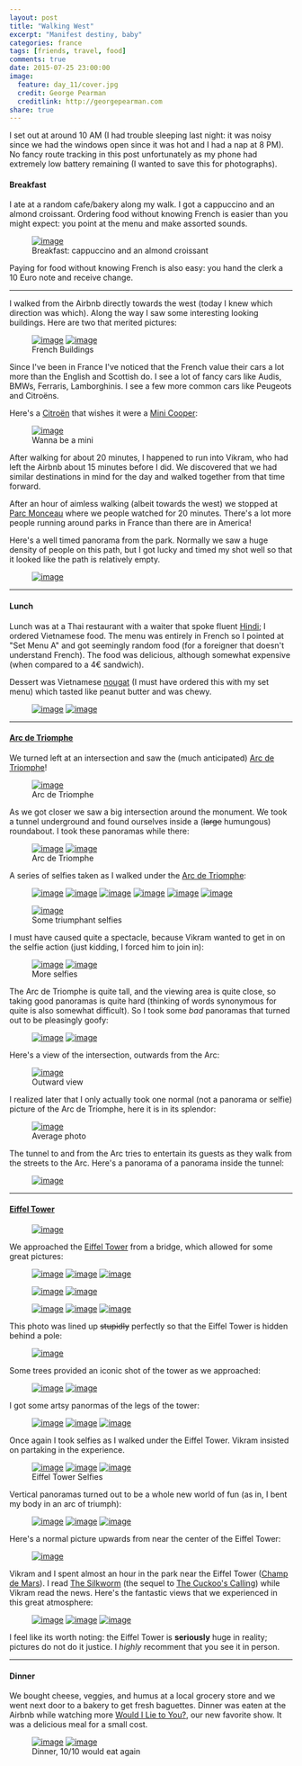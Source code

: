 ```yaml
---
layout: post
title: "Walking West"
excerpt: "Manifest destiny, baby"
categories: france
tags: [friends, travel, food]
comments: true
date: 2015-07-25 23:00:00
image:
  feature: day_11/cover.jpg
  credit: George Pearman
  creditlink: http://georgepearman.com
share: true
---
```


I set out at around 10 AM (I had trouble sleeping last night: it was noisy
since we had the windows open since it was hot and I had a nap at 8 PM).  No
fancy route tracking in this post unfortunately as my phone had extremely low
battery remaining (I wanted to save this for photographs).

#### Breakfast

I ate at a random cafe/bakery along my walk.  I got a cappuccino and an almond
croissant.  Ordering food without knowing French is easier than you might
expect: you point at the menu and make assorted sounds.

<figure class="full">
	<a href="{{site.url}}/images/day_11/1.jpg" title="Cappuccino and an almond croissant"><img src="{{site.url}}/images/day_11/1.jpg" alt="image"></a>
    <figcaption>Breakfast: cappuccino and an almond croissant</figcaption>
</figure>

Paying for food without knowing French is also easy: you hand the clerk a 10
Euro note and receive change.

---

I walked from the Airbnb directly towards the west (today I knew which
direction was which).  Along the way I saw some interesting looking buildings.
Here are two that merited pictures:

<figure class="half">
	<a href="{{site.url}}/images/day_11/2.jpg" title="French Building"><img src="{{site.url}}/images/day_11/2.jpg" alt="image"></a>
	<a href="{{site.url}}/images/day_11/3.jpg" title="French Building"><img src="{{site.url}}/images/day_11/3.jpg" alt="image"></a>
    <figcaption>French Buildings</figcaption>
</figure>

Since I've been in France I've noticed that the French value their cars a lot
more than the English and Scottish do.  I see a lot of fancy cars like Audis,
BMWs, Ferraris, Lamborghinis.  I see a few more common cars like Peugeots and
Citroëns.

Here's a [Citroën](http://www.citroen.com/en/) that wishes it were a [Mini
Cooper](http://www.miniusa.com/content/miniusa/en.html):

<figure class="full">
	<a href="{{site.url}}/images/day_11/4.jpg" title="I wish I were a Mini Cooper"><img src="{{site.url}}/images/day_11/4.jpg" alt="image"></a>
    <figcaption>Wanna be a mini</figcaption>
</figure>

After walking for about 20 minutes, I happened to run into Vikram, who had left
the Airbnb about 15 minutes before I did.  We discovered that we had similar
destinations in mind for the day and walked together from that time forward.

After an hour of aimless walking (albeit towards the west) we stopped at [Parc 
Monceau](https://en.wikipedia.org/wiki/Parc_Monceau) where we people watched
for 20 minutes.  There's a lot more people running around parks in France than
there are in America!

Here's a well timed panorama from the park.  Normally we saw a huge density of
people on this path, but I got lucky and timed my shot well so that it looked
like the path is relatively empty.

<figure class="full">
	<a href="{{site.url}}/images/day_11/6.jpg" title="Parc Monceau"><img src="{{site.url}}/images/day_11/6.jpg" alt="image"></a>
</figure>

---

#### Lunch

Lunch was at a Thai restaurant with a waiter that spoke fluent
[Hindi](https://en.wikipedia.org/wiki/Hindi); I ordered Vietnamese
food.  The menu was entirely in French so I pointed at "Set Menu A" and got
seemingly random food (for a foreigner that doesn't understand French).  The
food was delicious, although somewhat expensive (when compared to a 4€
sandwich).

Dessert was Vietnamese [nougat](https://en.wikipedia.org/wiki/Nougat) (I must
have ordered this with my set menu) which tasted like peanut butter and was
chewy.

<figure class="half">
	<a href="{{site.url}}/images/day_11/10.jpg" title=""><img src="{{site.url}}/images/day_11/10.jpg" alt="image"></a>
	<a href="{{site.url}}/images/day_11/11.jpg" title=""><img src="{{site.url}}/images/day_11/11.jpg" alt="image"></a>
</figure>

--- 

#### [Arc de Triomphe](https://en.wikipedia.org/wiki/Arc_de_Triomphe)

We turned left at an intersection and saw the (much anticipated) [Arc de
Triomphe](https://en.wikipedia.org/wiki/Arc_de_Triomphe)!

<figure class="full">
	<a href="{{site.url}}/images/day_11/9.jpg" title="Arc de Triomphe"><img src="{{site.url}}/images/day_11/9.jpg" alt="image"></a>
    <figcaption>Arc de Triomphe</figcaption>
</figure>

As we got closer we saw a big intersection around the monument.  We took
a tunnel underground and found ourselves inside a (<s>large</s> humungous) roundabout.  I took
these panoramas while there:

<figure class="full">
	<a href="{{site.url}}/images/day_11/12.jpg" title="Arc de Triomphe"><img src="{{site.url}}/images/day_11/12.jpg" alt="image"></a>
	<a href="{{site.url}}/images/day_11/26.jpg" title="Arc de Triomphe"><img src="{{site.url}}/images/day_11/26.jpg" alt="image"></a>
    <figcaption>Arc de Triomphe</figcaption>
</figure>

A series of selfies taken as I walked under the [Arc de Triomphe](https://en.wikipedia.org/wiki/Arc_de_Triomphe):

<figure class="third" style="padding-bottom:0px">
	<a href="{{site.url}}/images/day_11/15.jpg" title="Arc de Triomphe Selfie"><img src="{{site.url}}/images/day_11/15.jpg" alt="image"></a>
	<a href="{{site.url}}/images/day_11/16.jpg" title="Arc de Triomphe Selfie"><img src="{{site.url}}/images/day_11/16.jpg" alt="image"></a>
	<a href="{{site.url}}/images/day_11/17.jpg" title="Arc de Triomphe Selfie"><img src="{{site.url}}/images/day_11/17.jpg" alt="image"></a>
	<a href="{{site.url}}/images/day_11/18.jpg" title="Arc de Triomphe Selfie"><img src="{{site.url}}/images/day_11/18.jpg" alt="image"></a>
	<a href="{{site.url}}/images/day_11/20.jpg" title="Arc de Triomphe Selfie"><img src="{{site.url}}/images/day_11/20.jpg" alt="image"></a>
    <a href="{{site.url}}/images/day_11/21.jpg" title="Arc de Triomphe Selfie"><img src="{{site.url}}/images/day_11/21.jpg" alt="image"></a>
</figure>

<figure class="full" style="padding-top:0px">
    <a href="{{site.url}}/images/day_11/22.jpg" title="Arc de Triomphe Selfie"><img src="{{site.url}}/images/day_11/22.jpg" alt="image"></a>
    <figcaption>Some triumphant selfies</figcaption>
</figure>

I must have caused quite a spectacle, because Vikram wanted to get in on the selfie action (just kidding, I forced him to join in):

<figure class="half">
    <a href="{{site.url}}/images/day_11/23.jpg" title="Arc de Triomphe Selfie"><img src="{{site.url}}/images/day_11/23.jpg" alt="image"></a>
	<a href="{{site.url}}/images/day_11/24.jpg" title="Arc de Triomphe Selfie"><img src="{{site.url}}/images/day_11/24.jpg" alt="image"></a>
    <figcaption>More selfies</figcaption>
</figure>

The Arc de Triomphe is quite tall, and the viewing area is quite close, so
taking good panoramas is quite hard (thinking of words synonymous for quite is also somewhat difficult).  So I took some _bad_ panoramas that turned
out to be pleasingly goofy:

<figure class="full">
    <a href="{{site.url}}/images/day_11/27.jpg" title="Arc de Triomphe"><img src="{{site.url}}/images/day_11/27.jpg" alt="image"></a>
	<a href="{{site.url}}/images/day_11/28.jpg" title="Arc de Triomphe"><img src="{{site.url}}/images/day_11/28.jpg" alt="image"></a>
</figure>

Here's a view of the intersection, outwards from the Arc:

<figure class="full">
    <a href="{{site.url}}/images/day_11/30.jpg" title="Outward from the Arc de Triomphe"><img src="{{site.url}}/images/day_11/30.jpg" alt="image"></a>
    <figcaption>Outward view</figcaption>
</figure>

I realized later that I only actually took one normal (not a panorama or
selfie) picture of the Arc de Triomphe, here it is in its splendor:

<figure class="full">
    <a href="{{site.url}}/images/day_11/13.jpg" title=""><img src="{{site.url}}/images/day_11/13.jpg" alt="image"></a>
    <figcaption>Average photo</figcaption>
</figure>

The tunnel to and from the Arc tries to entertain its guests as they walk from
the streets to the Arc.  Here's a panorama of a panorama inside the tunnel:

<figure class="full">
	<a href="{{site.url}}/images/day_11/31.jpg" title="Pano of a pano"><img src="{{site.url}}/images/day_11/31.jpg" alt="image"></a>
</figure>

---

#### [Eiffel Tower](https://en.wikipedia.org/wiki/Eiffel_Tower)

<figure class="full">
	<a href="{{site.url}}/images/day_11/33.jpg" title="Eiffel Tower"><img src="{{site.url}}/images/day_11/33.jpg" alt="image"></a>
</figure>

We approached the [Eiffel Tower](https://en.wikipedia.org/wiki/Eiffel_Tower)
from a bridge, which allowed for some great pictures:

<figure class="full" style="padding-bottom:0px">
	<a href="{{site.url}}/images/day_11/35.jpg" title="Eiffel Tower"><img src="{{site.url}}/images/day_11/35.jpg" alt="image"></a>
    <a href="{{site.url}}/images/day_11/43.jpg" title="Eiffel Tower"><img src="{{site.url}}/images/day_11/43.jpg" alt="image"></a>
	<a href="{{site.url}}/images/day_11/41.jpg" title="Eiffel Tower"><img src="{{site.url}}/images/day_11/41.jpg" alt="image"></a>
</figure>

<figure class="half" style="padding-bottom:0px; padding-top:0px">
	<a href="{{site.url}}/images/day_11/38.jpg" title="Eiffel Tower"><img src="{{site.url}}/images/day_11/38.jpg" alt="image"></a>
	<a href="{{site.url}}/images/day_11/34.jpg" title="Eiffel Tower"><img src="{{site.url}}/images/day_11/34.jpg" alt="image"></a>
</figure>

<figure class="third" style="padding-top:0px">
	<a href="{{site.url}}/images/day_11/36.jpg" title="Eiffel Tower Selfie"><img src="{{site.url}}/images/day_11/36.jpg" alt="image"></a>
	<a href="{{site.url}}/images/day_11/37.jpg" title="Eiffel Tower Selfie"><img src="{{site.url}}/images/day_11/37.jpg" alt="image"></a>
	<a href="{{site.url}}/images/day_11/42.jpg" title="Eiffel Tower Selfie"><img src="{{site.url}}/images/day_11/42.jpg" alt="image"></a>
</figure>

This photo was lined up <s>stupidly</s> perfectly so that the Eiffel Tower is
hidden behind a pole:

<figure class="full" >
	<a href="{{site.url}}/images/day_11/39.jpg" title=""><img src="{{site.url}}/images/day_11/39.jpg" alt="image"></a>
</figure>

Some trees provided an iconic shot of the tower as we approached:

<figure class="full">
	<a href="{{site.url}}/images/day_11/44.jpg" title="Eiffel Tower"><img src="{{site.url}}/images/day_11/44.jpg" alt="image"></a>
	<a href="{{site.url}}/images/day_11/47.jpg" title="Eiffel Tower"><img src="{{site.url}}/images/day_11/47.jpg" alt="image"></a>
</figure>

I got some artsy panormas of the legs of the tower:

<figure class="full">
	<a href="{{site.url}}/images/day_11/48.jpg" title="Eiffel Tower"><img src="{{site.url}}/images/day_11/48.jpg" alt="image"></a>
	<a href="{{site.url}}/images/day_11/49.jpg" title="Eiffel Tower"><img src="{{site.url}}/images/day_11/49.jpg" alt="image"></a>
	<a href="{{site.url}}/images/day_11/50.jpg" title="Eiffel Tower"><img src="{{site.url}}/images/day_11/50.jpg" alt="image"></a>
</figure>

Once again I took selfies as I walked under the Eiffel Tower.  Vikram insisted
on partaking in the experience.

<figure class="third">
	<a href="{{site.url}}/images/day_11/53.jpg" title="Eiffel Tower Selfie"><img src="{{site.url}}/images/day_11/53.jpg" alt="image"></a>
	<a href="{{site.url}}/images/day_11/54.jpg" title="Eiffel Tower Selfie"><img src="{{site.url}}/images/day_11/54.jpg" alt="image"></a>
	<a href="{{site.url}}/images/day_11/55.jpg" title="Eiffel Tower Selfie"><img src="{{site.url}}/images/day_11/55.jpg" alt="image"></a>
    <figcaption>Eiffel Tower Selfies</figcaption>
</figure>

Vertical panoramas turned out to be a whole new world of fun (as in, I bent my
body in an arc of triumph):

<figure class="third">
	<a href="{{site.url}}/images/day_11/57.jpg" title="Eiffel Tower"><img src="{{site.url}}/images/day_11/57.jpg" alt="image"></a>
	<a href="{{site.url}}/images/day_11/58.jpg" title="Eiffel Tower"><img src="{{site.url}}/images/day_11/58.jpg" alt="image"></a>
	<a href="{{site.url}}/images/day_11/59.jpg" title="Eiffel Tower"><img src="{{site.url}}/images/day_11/59.jpg" alt="image"></a>
</figure>

Here's a normal picture upwards from near the center of the Eiffel Tower:

<figure class="full">
	<a href="{{site.url}}/images/day_11/52.jpg" title="Eiffel Tower"><img src="{{site.url}}/images/day_11/52.jpg" alt="image"></a>
</figure>

Vikram and I spent almost an hour in the park near the Eiffel Tower ([Champ de Mars](https://en.wikipedia.org/wiki/Champ_de_Mars)).  I read [The
Silkworm](https://en.wikipedia.org/wiki/The_Silkworm) (the sequel to [The
Cuckoo's Calling](https://en.wikipedia.org/wiki/The_Cuckoo%27s_Calling)) while
Vikram read the news.  Here's the fantastic views that we experienced in this
great atmosphere:

<figure class="third">
	<a href="{{site.url}}/images/day_11/60.jpg" title="Eiffel Tower"><img src="{{site.url}}/images/day_11/60.jpg" alt="image"></a>
	<a href="{{site.url}}/images/day_11/63.jpg" title="Girl sits by Eiffel Tower"><img src="{{site.url}}/images/day_11/63.jpg" alt="image"></a>
	<a href="{{site.url}}/images/day_11/64.jpg" title="Eiffel Tower Selfie"><img src="{{site.url}}/images/day_11/64.jpg" alt="image"></a>
</figure>

I feel like its worth noting: the Eiffel Tower is __seriously__ huge in
reality; pictures do not do it justice.  I _highly_ recomment that you see it
in person.

---

#### Dinner 

We bought cheese, veggies, and humus at a local grocery store and we went next
door to a bakery to get fresh baguettes.  Dinner was eaten at the Airbnb while
watching more [Would I Lie to You?](https://en.wikipedia.org/wiki/Would_I_Lie_to_You%3F_(TV_series)), our new favorite show.  It was a delicious meal for a small cost.

<figure class="half">
	<a href="{{site.url}}/images/day_11/66.jpg" title=""><img src="{{site.url}}/images/day_11/66.jpg" alt="image"></a>
	<a href="{{site.url}}/images/day_11/67.jpg" title=""><img src="{{site.url}}/images/day_11/67.jpg" alt="image"></a>
    <figcaption>Dinner, 10/10 would eat again</figcaption>
</figure>
